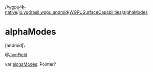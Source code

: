 //[wgpu4k-native](../../../index.md)/[io.ygdrasil.wgpu.android](../index.md)/[WGPUSurfaceCapabilities](index.md)/[alphaModes](alpha-modes.md)

# alphaModes

[android]\

@[JvmField](https://kotlinlang.org/api/core/kotlin-stdlib/kotlin.jvm/-jvm-field/index.html)

var [alphaModes](alpha-modes.md): Pointer?